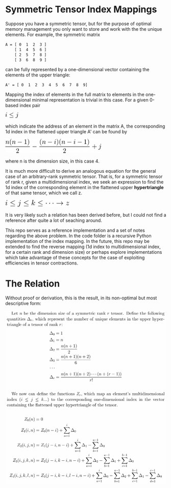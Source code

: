# Symmetric Tensor Index Mappings
Suppose you have a symmetric tensor, but for the purpose of optimal memory management
you only want to store and work with the the unique elements. For example, the symmetric matrix 
```
A = [ 0  1  2  3 ]
    [ 1  4  5  6 ]
    [ 2  5  7  8 ]
    [ 3  6  8  9 ]
```
can be fully represented by a one-dimensional vector containing the elements of the upper triangle: 
```
A' = [ 0  1  2  3  4  5  6  7  8  9]
```

Mapping the index of elements in the full matrix to elements in the one-dimensional minimal representation
is trivial in this case. For a given 0-based index pair  

<img src="images/eqn0.png" alt="eqn0" width="40"/>
    
which indicate the address of an element in the matrix A,
the corresponding 1d index in the flattened upper triangle A' can be found by 

<img src="images/eqn1.png" alt="eqn1" width="300"/>
    
where n is the dimension size, in this case 4. 

It is much more difficult to derive an analogous equation for the general case of an arbitrary-rank symmetric tensor. That is, for a symmetric tensor of rank r, given a multidimensional index, we seek an expression to find the 1d index of the corresponding element in the flattened upper **hypertriangle** of that same tensor, which we call z. 
    
<img src="images/eqn2.png" alt="eqn2" width="200"/>

It is very likely such a relation has been derived before, but I could not find a reference after quite a lot of seaching around.

This repo serves as a reference implementation and a set of notes regarding the above problem. In the code folder is a recursive Python implementation of the index mapping. In the future, this repo may be extended to find the reverse mapping (1d index to multidimensional index, for a certain rank and dimension size) or perhaps explore implementations which take advantage of these concepts for the case of exploiting efficiencies in tensor contractions. 
    
# The Relation    
Without proof or derivation, this is the result, in its non-optimal but most descriptive form:

![summary](images/summary.png)
    

